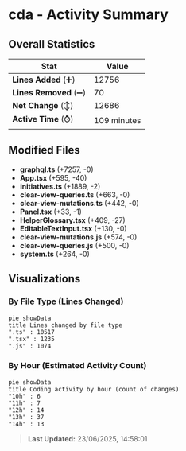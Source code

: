 # cda - Activity Summary 

## Overall Statistics

| Stat                   | Value                                                             |
| ---------------------- | ----------------------------------------------------------------- |
| **Lines Added** (➕)   | 12756                                          |
| **Lines Removed** (➖) | 70                                        |
| **Net Change** (↕)    | 12686                |
| **Active Time** (⌚)   | 109 minutes |


## Modified Files
- **graphql.ts** (+7257, -0)
- **App.tsx** (+595, -40)
- **initiatives.ts** (+1889, -2)
- **clear-view-queries.ts** (+663, -0)
- **clear-view-mutations.ts** (+442, -0)
- **Panel.tsx** (+33, -1)
- **HelperGlossary.tsx** (+409, -27)
- **EditableTextInput.tsx** (+130, -0)
- **clear-view-mutations.js** (+574, -0)
- **clear-view-queries.js** (+500, -0)
- **system.ts** (+264, -0)

## Visualizations

### By File Type (Lines Changed)

```mermaid
pie showData
title Lines changed by file type
".ts" : 10517
".tsx" : 1235
".js" : 1074
```

### By Hour (Estimated Activity Count)

```mermaid
pie showData
title Coding activity by hour (count of changes)
"10h" : 6
"11h" : 7
"12h" : 14
"13h" : 37
"14h" : 13
```


> **Last Updated:** 23/06/2025, 14:58:01
